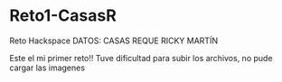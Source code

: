 # Reto1-CasasR
Reto Hackspace
DATOS: CASAS REQUE RICKY MARTÍN

Este el mi primer reto!!
Tuve dificultad para subir los archivos, no pude cargar las imagenes
